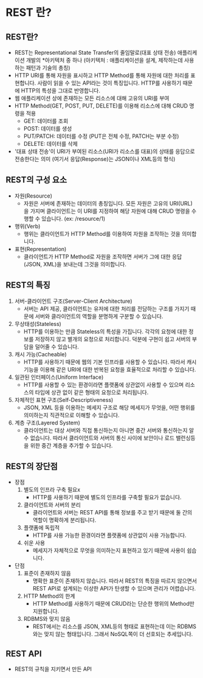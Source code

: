 # REST 란?

## REST란?
- REST는 Representational State Transfer의 줄임말로(대표 상태 전송) 애플리케이션 개발의 *아키텍처 중 하나 (아키텍처 : 애플리케이션을 설계, 제작하는데 사용하는 패턴과 기술의 총칭)
- HTTP URI를 통해 자원을 표시하고 HTTP Method를 통해 자원에 대한 처리를 표현합니다. 사람이 읽을 수 있는 API라는 것이 특징입니다. HTTP를 사용하기 때문에 HTTP의 특성을 그대로 반영합니다.
- 웹 애플리케이션 상에 존재하는 모든 리소스에 대해 고유의 URI를 부여
- HTTP Method(GET, POST, PUT, DELETE)를 이용해 리소스에 대해 CRUD 명령을 적용
	- GET: 데이터를 조회
	- POST: 데이터를 생성
	- PUT/PATCH: 데이터를 수정 (PUT은 전체 수정, PATCH는 부분 수정)
	- DELETE: 데이터를 삭제
- '대표 상태 전송'이 URI가 부여된 리소스(URI가 리소스를 대표)의 상태를 응답으로 전송한다는 의미 (여기서 응답(Response)는 JSON이나 XML등의 형식)

## REST의 구성 요소
- 자원(Resource)
	- 자원은 서버에 존재하는 데이터의 총칭입니다. 모든 자원은 고유의 URI(URL)을 가지며 클라이언트는 이 URI를 지정하여 해당 자원에 대해 CRUD 명령을 수행할 수 있습니다. (ex: /resource/1)
- 행위(Verb)
	- 행위는 클라이언트가 HTTP Method를 이용하여 자원을 조작하는 것을 의미합니다.
- 표현(Representation)
	- 클라이언트가 HTTP Method로 자원을 조작하면 서버가 그에 대한 응답(JSON, XML)을 보내는데 그것을 의미합니다.

## REST의 특징
1. 서버-클라이언트 구조(Server-Client Architecture)
	- 서버는 API 제공, 클라이언트는 유저에 대한 처리를 전담하는 구조를 가지기 때문에 서버와 클라이언트의 역할을 분명하게 구분할 수 있습니다.
2. 무상태성(Stateless)
	- HTTP를 이용하는 만큼 Stateless의 특성을 가집니다. 각각의 요청에 대한 정보를 저장하지 않고 별개의 요청으로 처리합니다. 덕분에 구현이 쉽고 서버의 부담을 덜어줄 수 있습니다.
3. 캐시 가능(Cacheable)
	- HTTP를 사용하기 때문에 웹의 기본 인프라를 사용할 수 있습니다. 따라서 캐시 기능을 이용해 같은 URI에 대한 반복된 요청을 효율적으로 처리할 수 있습니다.
4. 일관된 인터페이스(Uniform Interface)
	- HTTP를 사용할 수 있는 환경이라면 플랫폼에 상관없이 사용할 수 있으며 리소스의 타입에 상관 없이 같은 형태의 요청으로 처리됩니다.
5. 자체적인 표현 구조(Self-Descriptiveness)
	- JSON, XML 등을 이용하는 메세지 구조로 해당 메세지가 무엇을, 어떤 행위를 의미하는지 직관적으로 이해할 수 있습니다.
6. 계층 구조(Layered System)
	- 클라이언트는 대상 서버와 직접 통신하는지 아니면 중간 서버와 통신하는지 알 수 없습니다. 따라서 클라이언트와 서버의 통신 사이에 보안이나 로드 밸런싱등을 위한 중간 계층을 추가할 수 있습니다.

## REST의 장단점
- 장점
	1. 별도의 인프라 구축 필요x
		- HTTP를 사용하기 때문에 별도의 인프라를 구축할 필요가 없습니다.
	2. 클라이언트와 서버의 분리
		- 클라이언트와 서버는 REST API를 통해 정보를 주고 받기 때문에 둘 간의 역할이 명확하게 분리됩니다.
	3. 플랫폼에 독립적
		- HTTP를 사용 가능한 환경이라면 플랫폼에 상관없이 사용 가능합니다.
	4. 쉬운 사용
		- 메세지가 자체적으로 무엇을 의미하는지 표현하고 있기 때문에 사용이 쉽습니다.
- 단점
	1. 표준이 존재하지 않음
		- 명확한 표준이 존재하지 않습니다. 따라서 REST의 특징을 따르지 않으면서 REST API로 설계되는 이상한 API가 탄생할 수 있으며 관리가 어렵습니다.
	2. HTTP Method의 한계
		- HTTP Method를 사용하기 때문에 CRUD라는 단순한 행위의 Method만 지원합니다.
	3. RDBMS와 맞지 않음
		- REST에서는 리소스를 JSON, XML등의 형태로 표현하는데 이는 RDBMS와는 맞지 않는 형태입니다. 그래서 NoSQL쪽이 더 선호되는 추세입니다.

## REST API
- REST의 규칙을 지키면서 만든 API
